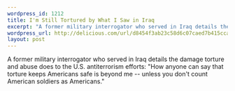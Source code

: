 ```yaml
--- 
wordpress_id: 1212
title: I'm Still Tortured by What I Saw in Iraq
excerpt: "A former military interrogator who served in Iraq details the damage torture and abuse does to the U.S. antiterrorism efforts: &quot;How anyone can say that torture keeps Americans safe is beyond me -- unless you don&#39;t count American soldiers as Americans.&quot;"
wordpress_url: http://delicious.com/url/d8454f3ab23c58d6c07caed7b415ccad#jeremy6d
layout: post
---
```

A former military interrogator who served in Iraq details the damage torture and abuse does to the U.S. antiterrorism efforts: &quot;How anyone can say that torture keeps Americans safe is beyond me -- unless you don&#039;t count American soldiers as Americans.&quot;
